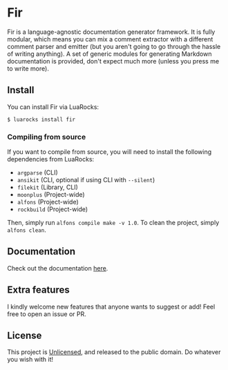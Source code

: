 # Fir

Fir is a language-agnostic documentation generator framework. It is fully modular, which means you can mix a comment extractor with a different comment parser and emitter (but you aren't going to go through the hassle of writing anything). A set of generic modules for generating Markdown documentation is provided, don't expect much more (unless you press me to write more).

## Install

You can install Fir via LuaRocks:

```
$ luarocks install fir
```

### Compiling from source

If you want to compile from source, you will need to install the following dependencies from LuaRocks:
- `argparse` (CLI)
- `ansikit` (CLI, optional if using CLI with `--silent`)
- `filekit` (Library, CLI)
- `moonplus` (Project-wide)
- `alfons` (Project-wide)
- `rockbuild` (Project-wide)

Then, simply run `alfons compile make -v 1.0`. To clean the project, simply `alfons clean`.

## Documentation

Check out the documentation [here](//git.daelvn.com/fir/).

## Extra features

I kindly welcome new features that anyone wants to suggest or add! Feel free to open an issue or PR.

## License

This project is [Unlicensed](LICENSE.md), and released to the public domain. Do whatever you wish with it!